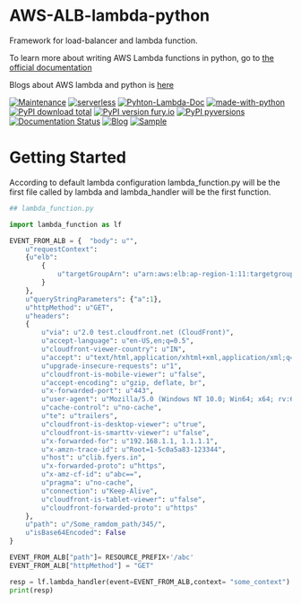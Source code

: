 # AWS-ALB-lambda-python

Framework for load-balancer and lambda function.

To learn more about writing AWS Lambda functions in python, go to [the official documentation](https://docs.aws.amazon.com/lambda/latest/dg/services-alb.html)

Blogs about AWS lambda and python is [here](https://aws.amazon.com/blogs/networking-and-content-delivery/lambda-functions-as-targets-for-application-load-balancers/)

[![Maintenance](https://img.shields.io/badge/Maintained%3F-yes-green.svg)](https://GitHub.com/Naereen/StrapDown.js/graphs/commit-activity)
[![serverless](http://public.serverless.com/badges/v3.svg)](4)
[![Pyhton-Lambda-Doc](https://img.shields.io/website-up-down-green-red/http/shields.io.svg)](1)
[![made-with-python](https://img.shields.io/badge/Made%20with-Python-1f425f.svg)](5)
[![PyPI download total](https://img.shields.io/pypi/dt/ansicolortags.svg)](6)
[![PyPI version fury.io](https://badge.fury.io/py/ansicolortags.svg)](7)
[![PyPI pyversions](https://img.shields.io/pypi/pyversions/ansicolortags.svg)]()
[![Documentation Status](https://readthedocs.org/projects/ansicolortags/badge/?version=latest)](2)
[![Blog][2]](2)
[![Sample][3]][3]

[1]: https://docs.aws.amazon.com/lambda/latest/dg/services-alb.html
[2]: https://aws.amazon.com/blogs/networking-and-content-delivery/lambda-functions-as-targets-for-application-load-balancers/
[3]: https://github.com/aws-samples/serverless-sinatra-sample
[4]: https://docs.aws.amazon.com/lambda/latest/dg/services-alb.html
[5]: https://www.python.org/
[6]: https://pypi.python.org/
[7]: https://pypi.python.org/pypi/ajayau404/
[8]: https://pypi.python.org/pypi/ansicolortags/

# Getting Started

According to default lambda configuration lambda_function.py will be the first file called by lambda and lambda_handler will be the first function. 

``` Python
## lambda_function.py

import lambda_function as lf

EVENT_FROM_ALB = {  "body": u"", 
	u"requestContext": 
	{u"elb": 
		{
			u"targetGroupArn": u"arn:aws:elb:ap-region-1:11:targetgroup/FROM_TARGET-GROUP/abc"
		}
	}, 
	u"queryStringParameters": {"a":1}, 
	u"httpMethod": u"GET", 
	u"headers": 
	{
		u"via": u"2.0 test.cloudfront.net (CloudFront)", 
		u"accept-language": u"en-US,en;q=0.5", 
		u"cloudfront-viewer-country": u"IN", 
		u"accept": u"text/html,application/xhtml+xml,application/xml;q=0.9,*/*;q=0.8", 
		u"upgrade-insecure-requests": u"1", 
		u"cloudfront-is-mobile-viewer": u"false", 
		u"accept-encoding": u"gzip, deflate, br", 
		u"x-forwarded-port": u"443", 
		u"user-agent": u"Mozilla/5.0 (Windows NT 10.0; Win64; x64; rv:63.0) Gecko/", 
		u"cache-control": u"no-cache", 
		u"te": u"trailers", 
		u"cloudfront-is-desktop-viewer": u"true", 
		u"cloudfront-is-smarttv-viewer": u"false", 
		u"x-forwarded-for": u"192.168.1.1, 1.1.1.1", 
		u"x-amzn-trace-id": u"Root=1-5c0a5a83-123344", 
		u"host": u"clib.fyers.in", 
		u"x-forwarded-proto": u"https", 
		u"x-amz-cf-id": u"abc==", 
		u"pragma": u"no-cache", 
		u"connection": u"Keep-Alive", 
		u"cloudfront-is-tablet-viewer": u"false", 
		u"cloudfront-forwarded-proto": u"https"
	}, 
	u"path": u"/Some_ramdom_path/345/", 
	u"isBase64Encoded": False
}

EVENT_FROM_ALB["path"]= RESOURCE_PREFIX+'/abc'
EVENT_FROM_ALB["httpMethod"] = "GET"

resp = lf.lambda_handler(event=EVENT_FROM_ALB,context= "some_context")
print(resp)
```
